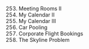 253. Meeting Rooms II <br/>
731. My Calendar II <br/>
732. My Calendar III <br/>
1094. Car Pooling <br/>
1109. Corporate Flight Bookings <br/>
218. The Skyline Problem <br/>
